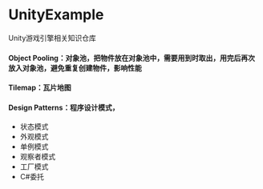 # UnityExample
Unity游戏引擎相关知识仓库

#### Object Pooling：对象池，把物件放在对象池中，需要用到时取出，用完后再次放入对象池，避免重复创建物件，影响性能
#### Tilemap：瓦片地图
#### Design Patterns：程序设计模式，
- 状态模式
- 外观模式
- 单例模式
- 观察者模式
- 工厂模式
- C#委托
